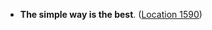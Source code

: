 - **The simple way is the best**. ([Location 1590](https://readwise.io/to_kindle?action=open&asin=B01H38S9NQ&location=1590))
